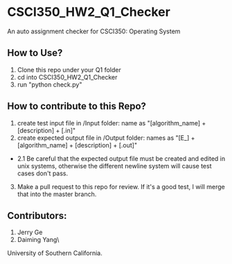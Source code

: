 # CSCI350_HW2_Q1_Checker
An auto assignment checker for CSCI350: Operating System

## How to Use?
1. Clone this repo under your Q1 folder
2. cd into CSCI350_HW2_Q1_Checker
3. run "python check.py"

## How to contribute to this Repo?
1. create test input file in /Input folder: name as "[algorithm_name] + [description] + [.in]"
2. create expected output file in /Output folder: names as "[E_] + [algorithm_name] + [description] + [.out]"
  - 2.1 Be careful that the expected output file must be created and edited in unix systems, otherwise the different newline system will 
      cause test cases don't pass.
3. Make a pull request to this repo for review. If it's a good test, I will merge that into the master branch.

## Contributors:
1. Jerry Ge
2. Daiming Yang\


University of Southern California.


